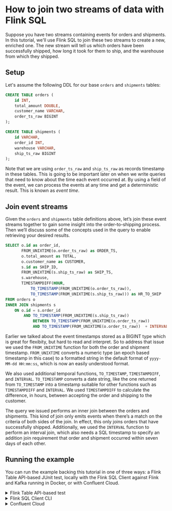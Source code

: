 # How to join two streams of data with Flink SQL

Suppose you have two streams containing events for orders and shipments. In this tutorial, we'll use Flink SQL to join
these two streams to create a new, enriched one. The new stream will tell us which orders have been successfully shipped,
how long it took for them to ship, and the warehouse from which they shipped.

## Setup

Let's assume the following DDL for our base `orders` and `shipments` tables:

```sql
CREATE TABLE orders (
    id INT,
    total_amount DOUBLE,
    customer_name VARCHAR,
    order_ts_raw BIGINT
);
```

```sql
CREATE TABLE shipments (
    id VARCHAR,
    order_id INT,
    warehouse VARCHAR,
    ship_ts_raw BIGINT
);
```

Note that we are using `order_ts_raw` and `ship_ts_raw` as records timestamp in these tables. This is going to be important later on when we write queries that need to know about the time each event occurred at. By using a field of the event, we can process the events at any time and get a deterministic result. This is known as _event time_.

## Join event streams

Given the `orders` and `shipments` table definitions above, let’s join these event streams together to gain some insight
into the order-to-shipping process. Then we’ll discuss some of the concepts used in the query to enable retrieving your
desired results.

```sql
SELECT o.id as order_id,
       FROM_UNIXTIME(o.order_ts_raw) as ORDER_TS,
       o.total_amount as TOTAL,
       o.customer_name as CUSTOMER,
       s.id as SHIP_ID,
       FROM_UNIXTIME(s.ship_ts_raw) as SHIP_TS,
       s.warehouse,
       TIMESTAMPDIFF(HOUR,
           TO_TIMESTAMP(FROM_UNIXTIME(o.order_ts_raw)),
           TO_TIMESTAMP(FROM_UNIXTIME(s.ship_ts_raw))) as HR_TO_SHIP
FROM orders o
INNER JOIN shipments s
    ON o.id = s.order_id
        AND TO_TIMESTAMP(FROM_UNIXTIME(s.ship_ts_raw))
            BETWEEN TO_TIMESTAMP(FROM_UNIXTIME(o.order_ts_raw))
            AND TO_TIMESTAMP(FROM_UNIXTIME(o.order_ts_raw))  + INTERVAL '7' DAY;

```

Earlier we talked about the event timestamps stored as a BIGINT type which is great for flexibity, but hard to read and
interpret. So to address that issue we used the `FROM_UNIXTIME` function for both the order and
shipment timestamp. `FROM_UNIXTIME` converts a numeric type (an epoch based timestamp in this case) to a formatted string
in the default format of `yyyy-MM-dd HH:mm:ss`, which is now an easily understood format.

We also used additional temporal functions, `TO_TIMESTAMP`, `TIMESTAMPDIFF`, and `INTERVAL`.  `TO_TIMESTAMP` converts a date
string, like the one returned from `TO_TIMESTAMP` into a timestamp suitable for other functions such as `TIMESTAMPDIFF` and
`INTERVAL`. We used `TIMESTAMPDIFF` to calculate the difference, in hours, between accepting the order and shipping
to the customer.

The query we issued performs an inner join between the orders and shipments. This kind of join only emits events when
there’s a match on the criteria of both sides of the join. In effect, this only joins orders that have successfully
shipped. Additionally, we used the `INTERVAL` function to perform an interval join, which also needs a SQL timestamp to
specify an addition join requirement that order and shipment occurred within seven days of each other.

## Running the example

You can run the example backing this tutorial in one of three ways: a Flink Table API-based JUnit test, locally with the Flink SQL Client 
against Flink and Kafka running in Docker, or with Confluent Cloud.

<details>
  <summary>Flink Table API-based test</summary>

  #### Prerequisites

  * Java 11, e.g., follow the OpenJDK installation instructions [here](https://openjdk.org/install/) if you don't have Java. 
  * Docker running via [Docker Desktop](https://docs.docker.com/desktop/) or [Docker Engine](https://docs.docker.com/engine/install/)

  #### Run the test

Run the following command to execute [FlinkSqlIntervalJoinTest#testJoin](src/test/java/io/confluent/developer/FlinkSqlIntervalJoinTest.java):

  ```plaintext
  ./gradlew test
  ```

  The test starts Kafka and Schema Registry with [Testcontainers](https://testcontainers.com/), runs the Flink SQL commands
  above against a local Flink `StreamExecutionEnvironment`, and ensures that the join results are what we expect.
</details>

<details>
  <summary>Flink SQL Client CLI</summary>

  #### Prerequisites

  * Docker running via [Docker Desktop](https://docs.docker.com/desktop/) or [Docker Engine](https://docs.docker.com/engine/install/)
  * [Docker Compose](https://docs.docker.com/compose/install/). Ensure that the command `docker compose version` succeeds.

  #### Run the commands

  First, start Flink and Kafka:

  ```shell
  docker compose -f ./docker/docker-compose-flinksql.yml up -d
  ```

  Next, open the Flink SQL Client CLI:

  ```shell
  docker exec -it flink-sql-client sql-client.sh
  ```

  Finally, run following SQL statements to create the `orders` and `shipments` tables backed by Kafka running in Docker, populate them with
  test data, and run the join query.

  ```sql
  CREATE TABLE orders (
      id INT,
      total_amount DOUBLE,
      customer_name VARCHAR,
      order_ts_raw BIGINT
  ) WITH (
      'connector' = 'kafka',
      'topic' = 'orders',
      'properties.bootstrap.servers' = 'broker:9092',
      'scan.startup.mode' = 'earliest-offset',
      'key.format' = 'raw',
      'key.fields' = 'id',
      'value.format' = 'avro-confluent',
      'value.avro-confluent.url' = 'http://schema-registry:8081',
      'value.fields-include' = 'EXCEPT_KEY'
  );
  ```

  ```sql
  CREATE TABLE shipments (
      id VARCHAR,
      order_id INT,
      warehouse VARCHAR,
      ship_ts_raw BIGINT
  ) WITH (
      'connector' = 'kafka',
      'topic' = 'shipments',
      'properties.bootstrap.servers' = 'broker:9092',
      'scan.startup.mode' = 'earliest-offset',
      'key.format' = 'raw',
      'key.fields' = 'id',
      'value.format' = 'avro-confluent',
      'value.avro-confluent.url' = 'http://schema-registry:8081',
      'value.fields-include' = 'EXCEPT_KEY'
  );
  ```

  ```sql
  INSERT INTO orders
  VALUES ( 1, 404.89, 'Art Vandelay',    1692812175),
         ( 2,  50.45, 'Bob Sacamanto',   1692826575),
         ( 3, 113.23, 'Bilbo Baggins',   1692826575),
         ( 4,  90.43, 'Harry Potter',    1692812175),
         ( 5, 495.22, 'John Hechinger',  1692819375),
         ( 6, 410.13, 'Mandelorean',     1692826575),
         ( 7, 333.84, 'Jane Smith',      1692822975),
         ( 8,  26.14, 'HJ Pennypacker' , 1692819375),
         ( 9, 450.77, 'Colonel Mustard', 1692812175),
         ( 10,195.13, 'Prof. Jones',     1692822975);
  ```

  ```sql
  INSERT INTO shipments
  VALUES ('shipment_1',   1, 'Bar Harbor',     1692815775),
         ('shipment_2',   2, 'Boston',         1692851775),
         ('shipment_3',   3, 'Providence',     1692851775),
         ('shipment_4',   4, 'Springfield',    1692826575),
         ('shipment_5',   5, 'Bar Harbor',     1692822975),
         ('shipment_6',   6, 'Boston',         1692851775),
         ('shipment_7',   7, 'Jackson Hole',   1692840975),
         ('shipment_8',   8, 'Whitefish'   ,   1692822975),
         ('shipment_9',   9, 'Jackson Hole',   1692984975),
         ('shipment_10', 10, 'Columbia Falls', 1692984975);
  ```

  ```sql
  SELECT o.id as order_id,
         FROM_UNIXTIME(o.order_ts_raw) as order_ts,
         o.total_amount as total,
         o.customer_name as customer,
         s.id as ship_id,
         FROM_UNIXTIME(s.ship_ts_raw) as ship_ts,
         s.warehouse,
         TIMESTAMPDIFF(HOUR,
             TO_TIMESTAMP(FROM_UNIXTIME(o.order_ts_raw)),
             TO_TIMESTAMP(FROM_UNIXTIME(s.ship_ts_raw))) as hr_to_ship
  FROM orders o
  INNER JOIN shipments s
      ON o.id = s.order_id
          AND TO_TIMESTAMP(FROM_UNIXTIME(s.ship_ts_raw))
              BETWEEN TO_TIMESTAMP(FROM_UNIXTIME(o.order_ts_raw))
              AND TO_TIMESTAMP(FROM_UNIXTIME(o.order_ts_raw))  + INTERVAL '7' DAY;
  ```

  The query output should look like this:

  ```plaintext
    order_id                       order_ts                          total                       customer                        ship_id                        ship_ts                      warehouse  hr_to_ship
           1            2023-08-23 17:36:15                         404.89                   Art Vandelay                     shipment_1            2023-08-23 18:36:15                     Bar Harbor           1
           2            2023-08-23 21:36:15                          50.45                  Bob Sacamanto                     shipment_2            2023-08-24 04:36:15                         Boston           7
           3            2023-08-23 21:36:15                         113.23                  Bilbo Baggins                     shipment_3            2023-08-24 04:36:15                     Providence           7
           4            2023-08-23 17:36:15                          90.43                   Harry Potter                     shipment_4            2023-08-23 21:36:15                    Springfield           4
           5            2023-08-23 19:36:15                         495.22                 John Hechinger                     shipment_5            2023-08-23 20:36:15                     Bar Harbor           1
           6            2023-08-23 21:36:15                         410.13                    Mandelorean                     shipment_6            2023-08-24 04:36:15                         Boston           7
           7            2023-08-23 20:36:15                         333.84                     Jane Smith                     shipment_7            2023-08-24 01:36:15                   Jackson Hole           5
           8            2023-08-23 19:36:15                          26.14                 HJ Pennypacker                     shipment_8            2023-08-23 20:36:15                      Whitefish           1
           9            2023-08-23 17:36:15                         450.77                Colonel Mustard                     shipment_9            2023-08-25 17:36:15                   Jackson Hole          48
          10            2023-08-23 20:36:15                         195.13                    Prof. Jones                    shipment_10            2023-08-25 17:36:15                 Columbia Falls          45
  ```

  When you are finished, clean up the containers used for this tutorial by running:

  ```shell
  docker compose -f ./docker/docker-compose-flinksql.yml down
  ```

</details>

<details>
  <summary>Confluent Cloud</summary>

  #### Prerequisites

  * A [Confluent Cloud](https://confluent.cloud/signup) account
  * A Flink compute pool created in Confluent Cloud. Follow [this](https://docs.confluent.io/cloud/current/flink/get-started/quick-start-cloud-console.html) quick start to create one.

  #### Run the commands

  In the Confluent Cloud Console, navigate to your environment and then click the `Open SQL Workspace` button for the compute
  pool that you have created.

  Select the default catalog (Confluent Cloud environment) and database (Kafka cluster) to use with the dropdowns at the top right.

  Finally, run following SQL statements to create the `orders` and `shipments` tables backed by Kafka running in Docker, populate them with
  test data, and run the join query.

  ```sql
  CREATE TABLE orders (
      id INT,
      total_amount DOUBLE,
      customer_name VARCHAR,
      order_ts_raw BIGINT
  );
  ```

  ```sql
  CREATE TABLE shipments (
      id VARCHAR,
      order_id INT,
      warehouse VARCHAR,
      ship_ts_raw BIGINT
  );
  ```

  ```sql
  INSERT INTO orders
  VALUES ( 1, 404.89, 'Art Vandelay',    1692812175),
         ( 2,  50.45, 'Bob Sacamanto',   1692826575),
         ( 3, 113.23, 'Bilbo Baggins',   1692826575),
         ( 4,  90.43, 'Harry Potter',    1692812175),
         ( 5, 495.22, 'John Hechinger',  1692819375),
         ( 6, 410.13, 'Mandelorean',     1692826575),
         ( 7, 333.84, 'Jane Smith',      1692822975),
         ( 8,  26.14, 'HJ Pennypacker' , 1692819375),
         ( 9, 450.77, 'Colonel Mustard', 1692812175),
         ( 10,195.13, 'Prof. Jones',     1692822975);
  ```

  ```sql
  INSERT INTO shipments
  VALUES ('shipment_1',   1, 'Bar Harbor',     1692815775),
         ('shipment_2',   2, 'Boston',         1692851775),
         ('shipment_3',   3, 'Providence',     1692851775),
         ('shipment_4',   4, 'Springfield',    1692826575),
         ('shipment_5',   5, 'Bar Harbor',     1692822975),
         ('shipment_6',   6, 'Boston',         1692851775),
         ('shipment_7',   7, 'Jackson Hole',   1692840975),
         ('shipment_8',   8, 'Whitefish'   ,   1692822975),
         ('shipment_9',   9, 'Jackson Hole',   1692984975),
         ('shipment_10', 10, 'Columbia Falls', 1692984975);
  ```

  ```sql
  SELECT o.id as order_id,
         FROM_UNIXTIME(o.order_ts_raw) as order_ts,
         o.total_amount as total,
         o.customer_name as customer,
         s.id as ship_id,
         FROM_UNIXTIME(s.ship_ts_raw) as ship_ts,
         s.warehouse,
         TIMESTAMPDIFF(HOUR,
             TO_TIMESTAMP(FROM_UNIXTIME(o.order_ts_raw)),
             TO_TIMESTAMP(FROM_UNIXTIME(s.ship_ts_raw))) as hr_to_ship
  FROM orders o
  INNER JOIN shipments s
      ON o.id = s.order_id
          AND TO_TIMESTAMP(FROM_UNIXTIME(s.ship_ts_raw))
              BETWEEN TO_TIMESTAMP(FROM_UNIXTIME(o.order_ts_raw))
              AND TO_TIMESTAMP(FROM_UNIXTIME(o.order_ts_raw))  + INTERVAL '7' DAY;
  ```

  The query output should look like this:

  ![](img/query-output.png)
